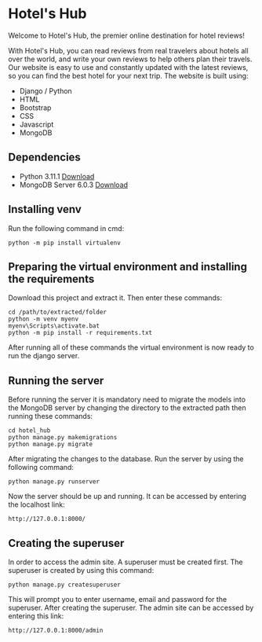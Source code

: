 # Hotel's Hub
Welcome to Hotel's Hub, the premier online destination for hotel reviews!

With Hotel's Hub, you can read reviews from real travelers about hotels all over the world, and write your own reviews to help others plan their travels. Our website is easy to use and constantly updated with the latest reviews, so you can find the best hotel for your next trip.
The website is built using:
- Django / Python
- HTML
- Bootstrap
- CSS
- Javascript
- MongoDB


## Dependencies
- Python 3.11.1 [Download](https://www.python.org/ftp/python/3.11.1/python-3.11.1-amd64.exe)
- MongoDB Server 6.0.3 [Download](https://fastdl.mongodb.org/windows/mongodb-windows-x86_64-6.0.3-signed.msi)



## Installing venv
Run the following command in cmd:
```
python -m pip install virtualenv
```

## Preparing the virtual environment and installing the requirements
Download this project and extract it. Then enter these commands:
```
cd /path/to/extracted/folder
python -m venv myenv
myenv\Scripts\activate.bat
python -m pip install -r requirements.txt
```
After running all of these commands the virtual environment is now ready to run the django server.

## Running the server
Before running the server it is mandatory need to migrate the models into the MongoDB server by changing the directory to the extracted path then running these commands:
```
cd hotel_hub
python manage.py makemigrations
python manage.py migrate
```
After migrating the changes to the database. Run the server by using the following command:
```
python manage.py runserver
```
Now the server should be up and running. It can be accessed by entering the localhost link:
```
http://127.0.0.1:8000/
```

## Creating the superuser
In order to access the admin site. A superuser must be created first. The superuser is created by using this command:
```
python manage.py createsuperuser
```
This will prompt you to enter username, email and password for the superuser. After creating the superuser. The admin site can be accessed by entering this link:
```
http://127.0.0.1:8000/admin
```
